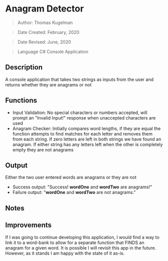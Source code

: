 # Anagram Detector
> Author: Thomas Kugelman

> Date Created: February, 2020

> Date Revised: June, 2020

> Language C# Console Application

## Description
A console application that takes two strings as inputs from the user and returns whether they are anagrams or not

## Functions
- Input Validation: No special characters or numbers accepted, will prompt an "Invalid Input!" response when unaccepted characters are used
- Anagram Checker: Initially compares word lengths, if they are equal the function attempts to find matches for each letter and removes them from each string. If zero letters are left in both strings we have found an anagram. If either string has any letters left when the other is completely empty they are not anagrams

## Output
Either the two user entered words are anagrams or they are not
- Success output: "Success! __wordOne__ and __wordTwo__ are anagrams!"
- Failure output: "__wordOne__ and __wordTwo__ are not anagrams."

## Notes


## Improvements
If I was going to continue developing this application, I would find a way to link it to a word-bank to allow for a separate function that FINDS an anagram for a given word. It is possible I will revisit this app in the future. However, as it stands I am happy with the state of it as-is.
